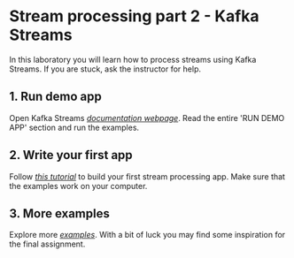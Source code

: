 # Stream processing part 2 - Kafka Streams

In this laboratory you will learn how to process streams using Kafka
Streams. If you are stuck, ask the instructor for help.

## 1. Run demo app
Open Kafka Streams *[documentation webpage](https://kafka.apache.org/documentation/streams/)*.
Read the entire 'RUN DEMO APP' section and run the examples.

## 2. Write your first app
Follow *[this tutorial](https://kafka.apache.org/31/documentation/streams/tutorial)*
to build your first stream processing app. Make sure that the examples work on your computer.

## 3. More examples
Explore more *[examples](https://github.com/confluentinc/kafka-streams-examples/tree/7.0.0-post/src/main/java/io/confluent/examples/streams)*.
With a bit of luck you may find some inspiration for the final assignment.
